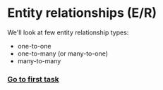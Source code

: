 # Entity relationships (E/R)

We'll look at few entity relationship types:
- one-to-one
- one-to-many (or many-to-one)
- many-to-many

### [Go to first task](01-one-to-many.md)